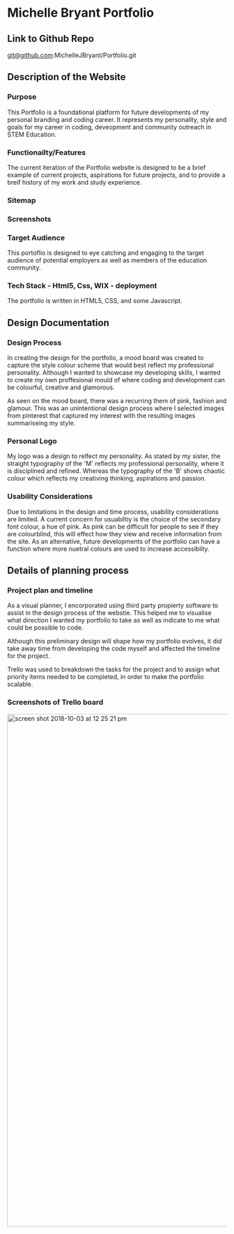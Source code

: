 # Michelle Bryant Portfolio 
## Link to Github Repo
git@github.com:MichelleJBryant/Portfolio.git

## Description of the Website
### Purpose 
This Portfolio is a foundational platform for future developments of my personal branding and coding career. It represents my personality, style and goals for my career in coding, deveopment and community outreach in STEM Education.


### Functionailty/Features
The current iteration of the Portfolio website is designed to be a brief example of current projects, aspirations for future projects, and to provide a breif history of my work and study experience. 

### Sitemap

### Screenshots



### Target Audience
This portoflio is designed to eye catching and engaging to the target audience of potential employers as well as members of the education community. 


### Tech Stack - Html5, Css, WIX - deployment
The portfolio is written in HTML5, CSS, and some Javascript. 

## Design Documentation 
### Design Process
In creating the design for the portfolio, a mood board was created to capture the style colour scheme that would best reflect my professional personality. Although I wanted to showcase my developing skills, I wanted to create my own proffesional mould of where coding and  development can be colourful, creative and glamorous. 

As seen on the mood board, there was a recurring them of pink, fashion and glamour. This was an unintentional design process where I selected images from pinterest that captured my interest with the resulting images summariseing my style. 


### Personal Logo
My logo was a design to relfect my personality. As stated by my sister, the straight typography of the 'M' reflects my professional personality, where it is disciplined and refined. Whereas the typography of the 'B' shows chaotic colour which reflects my creativing thinking, aspirations and passion. 


### Usability Considerations
Due to limitations in the design and time process, usability considerations are limited. A current concern for usuabiltiy is the choice of the secondary font colour, a hue of pink. As pink can be difficult for people to see if they are colourblind, this will effect how they view and receive information from the site. As an alternative, future developments of the portfolio can have a function where more nuetral colours are used to increase accessiblity. 

## Details of planning process




### Project plan and timeline

As a visual planner, I encorporated using third party propierty software to assist in the design process of the webstie. This helped me to visualise what direction I wanted my portfolio to take as well as indicate to me what could be possible to code. 

Although this preliminary design will shape how my portfolio evolves, it did take away time from developing the code myself and affected the timeline for the project. 

Trello was used to breakdown the tasks for the project and to assign what priority items needed to be completed, in order to make the portfolio scalable. 


### Screenshots of Trello board

<img width="1178" alt="screen shot 2018-10-03 at 12 25 21 pm" src="https://user-images.githubusercontent.com/42559562/46400062-d0368800-c73c-11e8-99a3-a1c5fea2aa1f.png">

